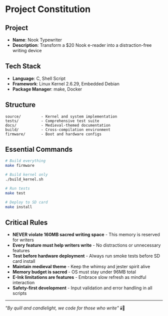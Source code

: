 # Project Constitution

## Project
- **Name**: Nook Typewriter
- **Description**: Transform a $20 Nook e-reader into a distraction-free writing device

## Tech Stack
- **Language**: C, Shell Script
- **Framework**: Linux Kernel 2.6.29, Embedded Debian
- **Package Manager**: make, Docker

## Structure
```
source/         - Kernel and system implementation
tests/          - Comprehensive test suite
docs/           - Medieval-themed documentation
build/          - Cross-compilation environment
firmware/       - Boot and hardware configs
```

## Essential Commands
```bash
# Build everything
make firmware

# Build kernel only
./build_kernel.sh

# Run tests
make test

# Deploy to SD card
make install
```

## Critical Rules
- **NEVER violate 160MB sacred writing space** - This memory is reserved for writers
- **Every feature must help writers write** - No distractions or unnecessary features
- **Test before hardware deployment** - Always run smoke tests before SD card install
- **Maintain medieval theme** - Keep the whimsy and jester spirit alive
- **Memory budget is sacred** - OS must stay under 96MB total
- **E-Ink limitations are features** - Embrace slow refresh as mindful interaction
- **Safety-first development** - Input validation and error handling in all scripts

---

*"By quill and candlelight, we code for those who write"* 🕯️📜